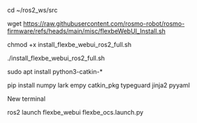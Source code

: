cd ~/ros2_ws/src

wget https://raw.githubusercontent.com/rosmo-robot/rosmo-firmware/refs/heads/main/misc/flexbeWebUI_Install.sh

chmod +x install_flexbe_webui_ros2_full.sh

./install_flexbe_webui_ros2_full.sh

sudo apt install python3-catkin-*

pip install numpy lark empy catkin_pkg typeguard jinja2 pyyaml

New terminal

ros2 launch flexbe_webui flexbe_ocs.launch.py


